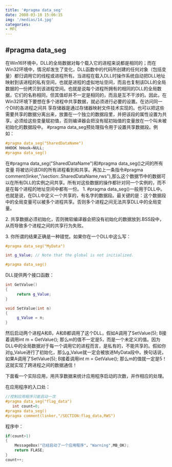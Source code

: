 ```yaml
---
title: '#pragma data_seg'
date: 2008-03-18 15:06:15
img: '/medias/14.jpg'
categories:
- MFC
---
```


## \#pragma data_seg


在Win16环境中，DLL的全局数据对每个载入它的进程来说都是相同的；而在Win32环境中，情况却发生了变化，DLL函数中的代码所创建的任何对象（包括变量）都归调用它的线程或进程所有。当进程在载入DLL时操作系统自动把DLL地址映射到该进程的私有空间，也就是进程的虚拟地址空间，而且也复制该DLL的全局数据的一份拷贝到该进程空间。也就是说每个进程所拥有的相同的DLL的全局数据，它们的名称相同，但其值却并不一定是相同的，而且是互不干涉的。因此，在Win32环境下要想在多个进程中共享数据，就必须进行必要的设置。在访问同一个Dll的各进程之间共
享存储器是通过存储器映射文件技术实现的。也可以把这些需要共享的数据分离出来，放置在一个独立的数据段里，并把该段的属性设置为共享。必须给这些变量赋初值，否则编译器会把没有赋初始值的变量放在一个叫未被初始化的数据段中。
#pragma data_seg预处理指令用于设置共享数据段。例如：
```CPP
#pragma data_seg("SharedDataName")
HHOOK hHook=NULL;
#pragma data_seg()
```
在#pragma data_seg("SharedDataName")和#pragma data_seg()之间的所有变量 将被访问该Dll的所有进程看到和共享。再加上一条指令#pragma comment(linker,"/section:.SharedDataName,rws"),那么这个数据节中的数据可以在所有DLL的实例之间共享。所有对这些数据的操作都针对同一个实例的，而不是在每个进程的地址空间中都有一份。
1\. #pragma data_seg()一般用于DLL中。也就是说，在DLL中定义一个共享的，有名字的数据段。最关键的是：这个数据段中的全局变量可以被多个进程共享。否则多个进程之间无法共享DLL中的全局变量。

2\. 共享数据必须初始化，否则微软编译器会把没有初始化的数据放到.BSS段中，从而导致多个进程之间的共享行为失败。

3\. 你所谓的结果正确是一种错觉。如果你在一个DLL中这么写：

```CPP
#pragma data_seg("MyData")

int g_Value; // Note that the global is not initialized.

#pragma data_seg()
```

DLL提供两个接口函数：
```CPP
int GetValue()
{
     return g_Value;
}

void SetValue(int n)
{
     g_Value = n;
}
```
然后启动两个进程A和B，A和B都调用了这个DLL，假如A调用了SetValue(5); B接着调用int m = GetValue(); 那么m的值不一定是5，而是一个未定义的值。因为DLL中的全局数据对于每一个调用它的进程而言，是私有的，不能共享的。假如你对g_Value进行了初始化，那么g_Value就一定会被放进MyData段中。换句话说，如果A调用了SetValue(5); B接着调用int m = GetValue(); 那么m的值就一定是5！这就实现了跨进程之间的数据通信！


下面看一个实际应用，用共享数据来统计应用程序启动的次数，并作相应的处理。

在应用程序的入口处：
```CPP
//控制应用程序只能启动一次
#pragma data_seg("flag_data")
   int count=0;
#pragma data_seg()
#pragma comment(linker,"/SECTION:flag_data,RWS")
```
程序中：
```CPP
if(count>1)
{
    MessageBox("已经启动了一个应用程序"，"Warning",MB_OK);
    return FLASE;
}
count++;
```